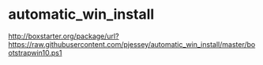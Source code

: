# automatic_win_install

http://boxstarter.org/package/url?https://raw.githubusercontent.com/pjessey/automatic_win_install/master/bootstrapwin10.ps1


